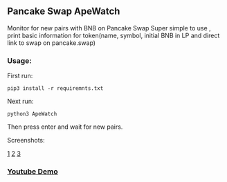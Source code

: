 ## Pancake Swap ApeWatch
Monitor for new pairs with BNB on Pancake Swap
Super simple to use , print basic information for token(name, symbol, initial BNB in LP and direct link to swap on pancake.swap)

### Usage:

First run:
```
pip3 install -r requiremnts.txt
```
Next run:
```
python3 ApeWatch
```
Then press enter and wait for new pairs.


Screenshots:

[1](1.png)
[2](2.png)
[3](3.png)

### [Youtube Demo](https://youtu.be/zilIKB38Pvo)
